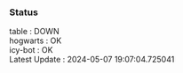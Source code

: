 ### Status


table : DOWN  
hogwarts : OK  
icy-bot : OK  
Latest Update : 2024-05-07 19:07:04.725041
